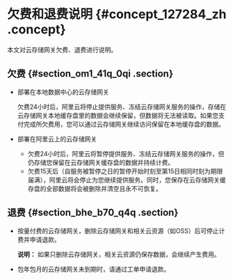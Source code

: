 # 欠费和退费说明 {#concept_127284_zh .concept}

本文对云存储网关欠费、退费进行说明。

## 欠费 {#section_om1_41q_0qi .section}

-   部署在本地数据中心的云存储网关

    欠费24小时后，阿里云将停止提供服务、冻结云存储网关服务的操作，存储在云存储网关本地缓存盘里的数据会继续保留，但数据将无法被读取。如果您支付完成所欠费用，您可以通过云存储网关继续访问保留在本地缓存盘的数据。

-   部署在阿里云上的云存储网关
    -   欠费24小时后，阿里云将暂停提供服务、冻结云存储网关服务的操作，但仍存储您保留在云存储网关缓存盘的数据并持续计费。
    -   欠费15天后（自服务被暂停之日的暂停开始时刻至第15日相同时刻为期限届满），阿里云将会停止为您继续提供服务。同时，您保存在云存储网关缓存盘的全部数据将会被删除并清空且永不可恢复。

## 退费 {#section_bhe_b70_q4q .section}

-   按量付费的云存储网关，删除云存储网关和相关云资源（如OSS）后可停止计费并申请退款。

    **说明：** 如果只删除云存储网关，相关云资源仍保存数据，会继续产生费用。

-   包年包月的云存储网关未到期时，请通过工单申请退款。

